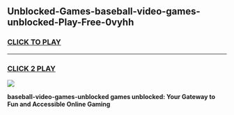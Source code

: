
## Unblocked-Games-baseball-video-games-unblocked-Play-Free-0vyhh
<h3>
<a href="https://premium76.site?title=baseball-video-games-unblocked&ref=20A">CLICK TO PLAY</a></h3>
<hr>

<h3>
<a href="https://premium76.site?title=baseball-video-games-unblocked&ref=20A">CLICK 2 PLAY</a>
  
</h3>

<a href="https://premium76.site?title=baseball-video-games-unblocked&ref=20A"><img src="https://clearcache.store/games.png"></a>


**baseball-video-games-unblocked games unblocked: Your Gateway to Fun and Accessible Online Gaming**
